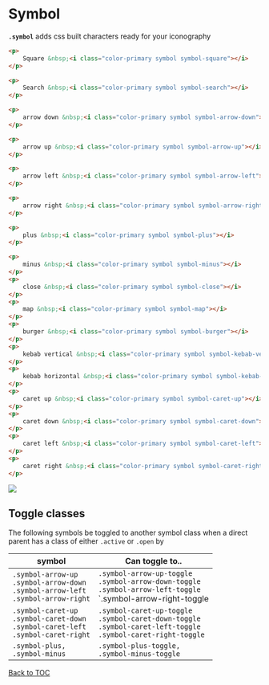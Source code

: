 # Symbol

**`.symbol`** adds css built characters ready for your iconography


```html
<p>
	Square &nbsp;<i class="color-primary symbol symbol-square"></i>
</p>

<p>
	Search &nbsp;<i class="color-primary symbol symbol-search"></i>
</p>

<p>
	arrow down &nbsp;<i class="color-primary symbol symbol-arrow-down"></i>
</p>

<p>
	arrow up &nbsp;<i class="color-primary symbol symbol-arrow-up"></i>
</p>

<p>
	arrow left &nbsp;<i class="color-primary symbol symbol-arrow-left"></i>
</p>

<p>
	arrow right &nbsp;<i class="color-primary symbol symbol-arrow-right"></i>
</p>

<p>
	plus &nbsp;<i class="color-primary symbol symbol-plus"></i>
</p>

<p>
	minus &nbsp;<i class="color-primary symbol symbol-minus"></i>
</p>
<p>
	close &nbsp;<i class="color-primary symbol symbol-close"></i>
</p>
<p>
	map &nbsp;<i class="color-primary symbol symbol-map"></i>
</p>
<p>
	burger &nbsp;<i class="color-primary symbol symbol-burger"></i>
</p>
<p>
	kebab vertical &nbsp;<i class="color-primary symbol symbol-kebab-vertical"></i>
</p>
<p>
	kebab horizontal &nbsp;<i class="color-primary symbol symbol-kebab-horizontal"></i>
</p>
<p>
	caret up &nbsp;<i class="color-primary symbol symbol-caret-up"></i>
</p>
<p>
	caret down &nbsp;<i class="color-primary symbol symbol-caret-down"></i>
</p>
<p>
	caret left &nbsp;<i class="color-primary symbol symbol-caret-left"></i>
</p>
<p>
	caret right &nbsp;<i class="color-primary symbol symbol-caret-right"></i>
</p>
```


![](../../images/symbol`.png)

## Toggle classes

The following symbols be toggled to another symbol class when a direct parent has a class of either `.active` or `.open` by


| symbol | Can toggle to.. |
| -- | -- |
| `.symbol-arrow-up`<br>`.symbol-arrow-down`<br>`.symbol-arrow-left`<br>`.symbol-arrow-right` 	| `.symbol-arrow-up-toggle`<br>`.symbol-arrow-down-toggle`<br>`.symbol-arrow-left-toggle`<br>`.symbol-arrow-right-toggle 	|
| `.symbol-caret-up`<br>`.symbol-caret-down`<br>`.symbol-caret-left`<br>`.symbol-caret-right` 	| `.symbol-caret-up-toggle`<br>`.symbol-caret-down-toggle`<br>`.symbol-caret-left-toggle`<br>`.symbol-caret-right-toggle`  |
| `.symbol-plus,`<br>`.symbol-minus` | `.symbol-plus-toggle,`<br>`.symbol-minus-toggle` |


[Back to TOC](../../../readme.md)